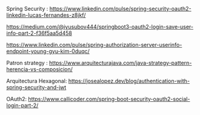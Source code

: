 Spring Security :
https://www.linkedin.com/pulse/spring-security-oauth2-linkedin-lucas-fernandes-z8jkf/

https://medium.com/@iyusubov444/springboot3-oauth2-login-save-user-info-part-2-f36f5aa5d458

https://www.linkedin.com/pulse/spring-authorization-server-userinfo-endpoint-young-gyu-kim-0duqc/

Patron strategy : https://www.arquitecturajava.com/java-strategy-pattern-herencia-vs-composicion/


Arquitectura  Hexagonal:
https://josealopez.dev/blog/authentication-with-spring-security-and-jwt


OAuth2:
https://www.callicoder.com/spring-boot-security-oauth2-social-login-part-2/